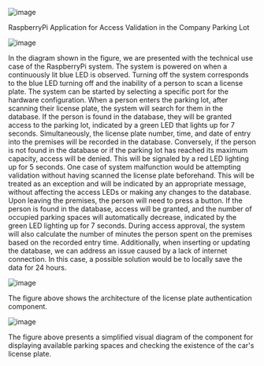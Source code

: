 ![image](https://github.com/user-attachments/assets/b865e13f-a3b6-4614-989d-1b58df599a2d)

RaspberryPi Application for Access Validation in the Company Parking Lot

![image](https://github.com/user-attachments/assets/54c8acb8-af47-4df8-9e1a-9fed1492fee2)

In the diagram shown in the figure, we are presented with the technical use case of the RaspberryPi system. The system is powered on when a continuously lit blue LED is observed. Turning off the system corresponds to the blue LED turning off and the inability of a person to scan a license plate. The system can be started by selecting a specific port for the hardware configuration. 
When a person enters the parking lot, after scanning their license plate, the system will search for them in the database. If the person is found in the database, they will be granted access to the parking lot, indicated by a green LED that lights up for 7 seconds. Simultaneously, the license plate number, time, and date of entry into the premises will be recorded in the database. Conversely, if the person is not found in the database or if the parking lot has reached its maximum capacity, access will be denied. This will be signaled by a red LED lighting up for 5 seconds. 
One case of system malfunction would be attempting validation without having scanned the license plate beforehand. This will be treated as an exception and will be indicated by an appropriate message, without affecting the access LEDs or making any changes to the database.
Upon leaving the premises, the person will need to press a button. If the person is found in the database, access will be granted, and the number of occupied parking spaces will automatically decrease, indicated by the green LED lighting up for 7 seconds. During access approval, the system will also calculate the number of minutes the person spent on the premises based on the recorded entry time.
Additionally, when inserting or updating the database, we can address an issue caused by a lack of internet connection. In this case, a possible solution would be to locally save the data for 24 hours.

![image](https://github.com/user-attachments/assets/ff0b8233-2343-4ec8-90fa-5b00850c2df2)

The figure above shows the architecture of the license plate authentication component.

![image](https://github.com/user-attachments/assets/5d0ae0c0-09e0-491d-b24a-eea46160b0eb)

The figure above presents a simplified visual diagram of the component for displaying available parking spaces and checking the existence of the car's license plate.

